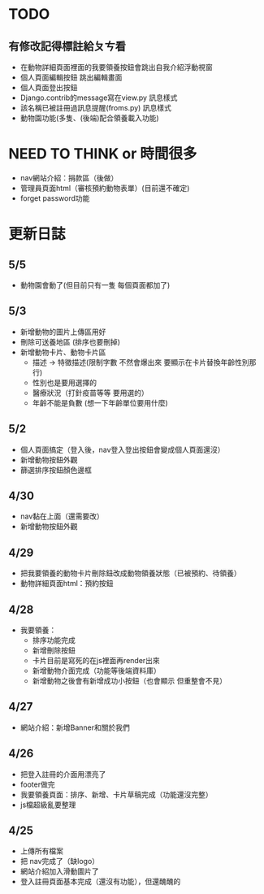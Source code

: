 # TODO
## 有修改記得標註給ㄆㄘ看
- 在動物詳細頁面裡面的我要領養按鈕會跳出自我介紹浮動視窗
- 個人頁面編輯按鈕 跳出編輯畫面
- 個人頁面登出按鈕
- Django.contrib的message寫在view.py 訊息樣式
- 該名稱已被註冊過訊息提醒(froms.py) 訊息樣式
- 動物園功能(多隻、(後端)配合領養載入功能)


# NEED TO THINK or 時間很多
- nav網站介紹：捐款區（後做）
- 管理員頁面html（審核預約動物表單）(目前還不確定)
- forget password功能

# 更新日誌

## 5/5
- 動物園會動了(但目前只有一隻 每個頁面都加了)

## 5/3
- 新增動物的圖片上傳區用好
- 刪除可送養地區 (排序也要刪掉)
- 新增動物卡片、動物卡片區  
    - 描述 -> 特徵描述(限制字數 不然會爆出來 要顯示在卡片替換年齡性別那行)
    - 性別也是要用選擇的
    - 醫療狀況（打針疫苗等等 要用選的）
    - 年齡不能是負數 (想一下年齡單位要用什麼)

## 5/2
- 個人頁面搞定（登入後，nav登入登出按鈕會變成個人頁面還沒）
- 新增動物按鈕外觀
- 篩選排序按鈕顏色邊框

## 4/30
- nav黏在上面（還需要改）
- 新增動物按鈕外觀

## 4/29
- 把我要領養的動物卡片刪除鈕改成動物領養狀態（已被預約、待領養）
- 動物詳細頁面html：預約按鈕

## 4/28
- 我要領養：
    - 排序功能完成
    - 新增刪除按鈕
    - 卡片目前是寫死的在js裡面再render出來
    - 新增動物介面完成（功能等後端資料庫）
    - 新增動物之後會有新增成功小按鈕（也會顯示 但重整會不見）

## 4/27
- 網站介紹：新增Banner和關於我們

## 4/26
- 把登入註冊的介面用漂亮了
- footer做完
- 我要領養頁面：排序、新增、卡片草稿完成（功能還沒完整）
- js檔超級亂要整理

## 4/25
- 上傳所有檔案
- 把 nav完成了（缺logo）
- 網站介紹加入滑動圖片了
- 登入註冊頁面基本完成（還沒有功能），但還醜醜的